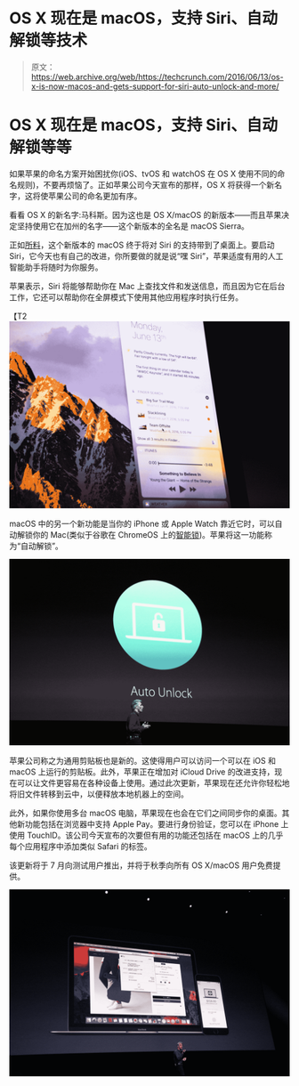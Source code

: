# OS X 现在是 macOS，支持 Siri、自动解锁等技术

> 原文：<https://web.archive.org/web/https://techcrunch.com/2016/06/13/os-x-is-now-macos-and-gets-support-for-siri-auto-unlock-and-more/>

# OS X 现在是 macOS，支持 Siri、自动解锁等等

如果苹果的命名方案开始困扰你(iOS、tvOS 和 watchOS 在 OS X 使用不同的命名规则)，不要再烦恼了。正如苹果公司今天宣布的那样，OS X 将获得一个新名字，这将使苹果公司的命名更加有序。

看看 OS X 的新名字:马科斯。因为这也是 OS X/macOS 的新版本——而且苹果决定坚持使用它在加州的名字——这个新版本的全名是 macOS Sierra。

正如[所料](https://web.archive.org/web/20230127141259/http://www.macrumors.com/2016/05/18/siri-for-mac-os-x-10-12-dock-icon/)，这个新版本的 macOS 终于将对 Siri 的支持带到了桌面上。要启动 Siri，它今天也有自己的改进，你所要做的就是说“嘿 Siri”，苹果适度有用的人工智能助手将随时为你服务。

苹果表示，Siri 将能够帮助你在 Mac 上查找文件和发送信息，而且因为它在后台工作，它还可以帮助你在全屏模式下使用其他应用程序时执行任务。

【T2![0184](img/277a1a34f100df526b1738f1ad524287.png)

macOS 中的另一个新功能是当你的 iPhone 或 Apple Watch 靠近它时，可以自动解锁你的 Mac(类似于谷歌在 ChromeOS 上的[智能锁](https://web.archive.org/web/20230127141259/https://support.google.com/chromebook/answer/6070209?hl=en))。苹果将这一功能称为“自动解锁”。

[![0166](img/6341a3c8ec687349ca2778ffaea81dad.png)](https://web.archive.org/web/20230127141259/https://techcrunch.com/wp-content/uploads/2016/06/0166.jpg)

苹果公司称之为通用剪贴板也是新的。这使得用户可以访问一个可以在 iOS 和 macOS 上运行的剪贴板。此外，苹果正在增加对 iCloud Drive 的改进支持，现在可以让文件更容易在各种设备上使用。通过此次更新，苹果现在还允许你轻松地将旧文件转移到云中，以便释放本地机器上的空间。

此外，如果你使用多台 macOS 电脑，苹果现在也会在它们之间同步你的桌面。其他新功能包括在浏览器中支持 Apple Pay。要进行身份验证，您可以在 iPhone 上使用 TouchID。该公司今天宣布的次要但有用的功能还包括在 macOS 上的几乎每个应用程序中添加类似 Safari 的标签。

该更新将于 7 月向测试用户推出，并将于秋季向所有 OS X/macOS 用户免费提供。

[![0175](img/b04f345ee866f78d5c8e22eddb945e62.png)](https://web.archive.org/web/20230127141259/https://techcrunch.com/wp-content/uploads/2016/06/0175.jpg)